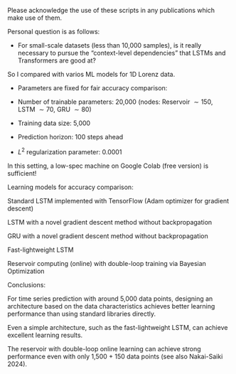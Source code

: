 Please acknowledge the use of these scripts in any publications which make use of them.

Personal question is as follows:
    
- For small-scale datasets (less than 10,000 samples), is it really necessary to pursue the “context-level dependencies” that LSTMs and Transformers are good at?

So I compared with varios ML models for 1D Lorenz data.

- Parameters are fixed for fair accuracy comparison:

- Number of trainable parameters: 20,000 
(nodes: Reservoir $\sim 150$, LSTM $\sim 70$, GRU $\sim 80$)

- Training data size: 5,000

- Prediction horizon: 100 steps ahead

- $L^2$ regularization parameter: 0.0001

In this setting, a low-spec machine on Google Colab (free version) is sufficient!

Learning models for accuracy comparison:

Standard LSTM implemented with TensorFlow (Adam optimizer for gradient descent)

LSTM with a novel gradient descent method without backpropagation

GRU with a novel gradient descent method without backpropagation

Fast-lightweight LSTM

Reservoir computing (online) with double-loop training via Bayesian Optimization



Conclusions:

For time series prediction with around 5,000 data points, designing an architecture based on the data characteristics achieves better learning performance than using standard libraries directly.


Even a simple architecture, such as the fast-lightweight LSTM, can achieve excellent learning results.


The reservoir with double-loop online learning can achieve strong performance even with only 1,500 + 150 data points (see also Nakai-Saiki 2024).
